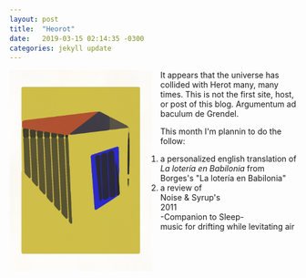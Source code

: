 ```yaml
---
layout: post
title:  "Heorot"
date:   2019-03-15 02:14:35 -0300
categories: jekyll update
---
```

<style>
 img {float: left;}
</style>
<p>
<img src="/assets/img/home.png" width="250" style="margin-right:15px;"/>
It appears that the universe has collided with Herot many, many times. This is not the first site, host, or post of this blog. Argumentum ad baculum de Grendel.

This month I'm plannin to do the follow:
</p>
<ol>
 <li>a personalized english translation of <em>La lotería en Babilonia</em> from Borges's "La lotería en Babilonia"</li>
 <li>a review of <br /> 
 Noise & Syrup's <br />
 2011<br />
 -Companion to Sleep- <br />
 music for drifting while levitating air <br />
 </li>
<ol> 


